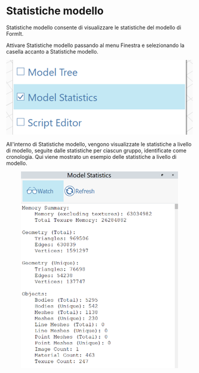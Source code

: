 # Statistiche modello

Statistiche modello consente di visualizzare le statistiche del modello di FormIt.

Attivare Statistiche modello passando al menu Finestra e selezionando la casella accanto a Statistiche modello.

![](../.gitbook/assets/ModelStatisticsMenu.png)

All'interno di Statistiche modello, vengono visualizzate le statistiche a livello di modello, seguite dalle statistiche per ciascun gruppo, identificate come cronologia. Qui viene mostrato un esempio delle statistiche a livello di modello.

<figure><img src="../.gitbook/assets/ModelStatisticsSmall (1).png" alt=""><figcaption></figcaption></figure>

